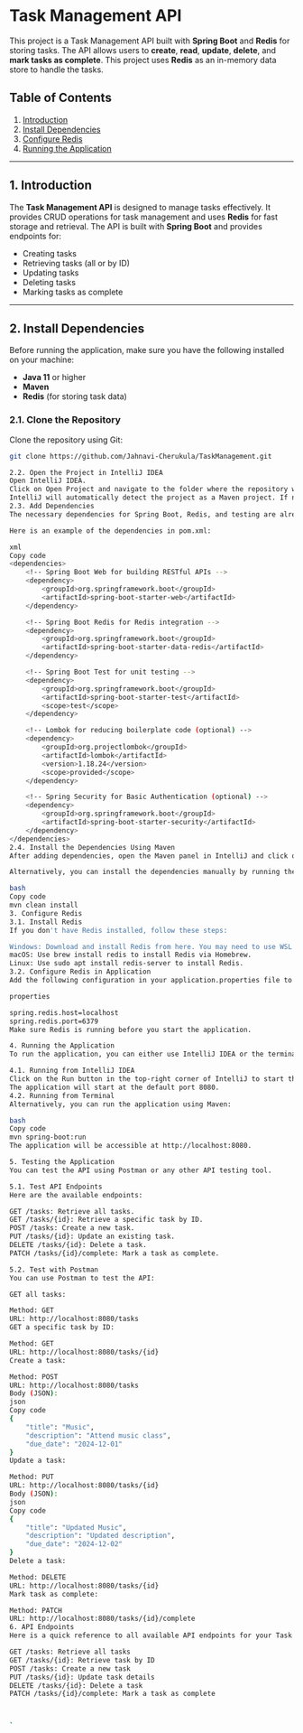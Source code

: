 # Task Management API

This project is a Task Management API built with **Spring Boot** and **Redis** for storing tasks. The API allows users to **create**, **read**, **update**, **delete**, and **mark tasks as complete**. This project uses **Redis** as an in-memory data store to handle the tasks.

## Table of Contents

1. [Introduction](#introduction)
2. [Install Dependencies](#2-install-dependencies)
3. [Configure Redis](#3-configure-redis)
4. [Running the Application](#4-running-the-application)

---

## 1. **Introduction**

The **Task Management API** is designed to manage tasks effectively. It provides CRUD operations for task management and uses **Redis** for fast storage and retrieval. The API is built with **Spring Boot** and provides endpoints for:

- Creating tasks
- Retrieving tasks (all or by ID)
- Updating tasks
- Deleting tasks
- Marking tasks as complete

---

## 2. **Install Dependencies**

Before running the application, make sure you have the following installed on your machine:

- **Java 11** or higher
- **Maven**
- **Redis** (for storing task data)

### 2.1. **Clone the Repository**

Clone the repository using Git:

```bash
git clone https://github.com/Jahnavi-Cherukula/TaskManagement.git

2.2. Open the Project in IntelliJ IDEA
Open IntelliJ IDEA.
Click on Open Project and navigate to the folder where the repository was cloned.
IntelliJ will automatically detect the project as a Maven project. If not, ensure Maven is correctly configured in IntelliJ (the Maven panel should be visible on the right side).
2.3. Add Dependencies
The necessary dependencies for Spring Boot, Redis, and testing are already included in the pom.xml file.

Here is an example of the dependencies in pom.xml:

xml
Copy code
<dependencies>
    <!-- Spring Boot Web for building RESTful APIs -->
    <dependency>
        <groupId>org.springframework.boot</groupId>
        <artifactId>spring-boot-starter-web</artifactId>
    </dependency>

    <!-- Spring Boot Redis for Redis integration -->
    <dependency>
        <groupId>org.springframework.boot</groupId>
        <artifactId>spring-boot-starter-data-redis</artifactId>
    </dependency>

    <!-- Spring Boot Test for unit testing -->
    <dependency>
        <groupId>org.springframework.boot</groupId>
        <artifactId>spring-boot-starter-test</artifactId>
        <scope>test</scope>
    </dependency>

    <!-- Lombok for reducing boilerplate code (optional) -->
    <dependency>
        <groupId>org.projectlombok</groupId>
        <artifactId>lombok</artifactId>
        <version>1.18.24</version>
        <scope>provided</scope>
    </dependency>

    <!-- Spring Security for Basic Authentication (optional) -->
    <dependency>
        <groupId>org.springframework.boot</groupId>
        <artifactId>spring-boot-starter-security</artifactId>
    </dependency>
</dependencies>
2.4. Install the Dependencies Using Maven
After adding dependencies, open the Maven panel in IntelliJ and click on Reload All Maven Projects to download and install the dependencies automatically.

Alternatively, you can install the dependencies manually by running the following command in the terminal:

bash
Copy code
mvn clean install
3. Configure Redis
3.1. Install Redis
If you don't have Redis installed, follow these steps:

Windows: Download and install Redis from here. You may need to use WSL (Windows Subsystem for Linux) if you're running Windows.
macOS: Use brew install redis to install Redis via Homebrew.
Linux: Use sudo apt install redis-server to install Redis.
3.2. Configure Redis in Application
Add the following configuration in your application.properties file to connect to the local Redis server:

properties

spring.redis.host=localhost
spring.redis.port=6379
Make sure Redis is running before you start the application.

4. Running the Application
To run the application, you can either use IntelliJ IDEA or the terminal.

4.1. Running from IntelliJ IDEA
Click on the Run button in the top-right corner of IntelliJ to start the application.
The application will start at the default port 8080.
4.2. Running from Terminal
Alternatively, you can run the application using Maven:

bash
Copy code
mvn spring-boot:run
The application will be accessible at http://localhost:8080.

5. Testing the Application
You can test the API using Postman or any other API testing tool.

5.1. Test API Endpoints
Here are the available endpoints:

GET /tasks: Retrieve all tasks.
GET /tasks/{id}: Retrieve a specific task by ID.
POST /tasks: Create a new task.
PUT /tasks/{id}: Update an existing task.
DELETE /tasks/{id}: Delete a task.
PATCH /tasks/{id}/complete: Mark a task as complete.

5.2. Test with Postman
You can use Postman to test the API:

GET all tasks:

Method: GET
URL: http://localhost:8080/tasks
GET a specific task by ID:

Method: GET
URL: http://localhost:8080/tasks/{id}
Create a task:

Method: POST
URL: http://localhost:8080/tasks
Body (JSON):
json
Copy code
{
    "title": "Music",
    "description": "Attend music class",
    "due_date": "2024-12-01"
}
Update a task:

Method: PUT
URL: http://localhost:8080/tasks/{id}
Body (JSON):
json
Copy code
{
    "title": "Updated Music",
    "description": "Updated description",
    "due_date": "2024-12-02"
}
Delete a task:

Method: DELETE
URL: http://localhost:8080/tasks/{id}
Mark task as complete:

Method: PATCH
URL: http://localhost:8080/tasks/{id}/complete
6. API Endpoints
Here is a quick reference to all available API endpoints for your Task Management System:

GET /tasks: Retrieve all tasks
GET /tasks/{id}: Retrieve task by ID
POST /tasks: Create a new task
PUT /tasks/{id}: Update task details
DELETE /tasks/{id}: Delete a task
PATCH /tasks/{id}/complete: Mark a task as complete



`






